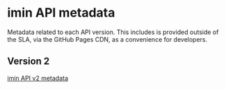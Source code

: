 # imin API metadata
Metadata related to each API version. This includes is provided outside of the SLA, via the GitHub Pages CDN, as a convenience for developers.


## Version 2

[imin API v2 metadata](https://meta.imin.co/v2)
